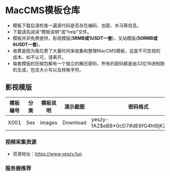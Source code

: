 # MacCMS模板仓库
- 模板下载后请检查一遍源代码是否存在编码、加密、木马等信息。
- 下载请先阅读“模板说明”或“help”文件。
- 模板并非免费提供，影视模版(**5RMB或1USDT一套**)，叉站模版(**50RMB或8USDT一套**)。
- 收费是因为我花费了大量时间来收集和整理MacCMS模板，这是不可忽视的成本。如不认可，请离开。
- 每套模版的压缩包都有一个独立的解压密码，所有的密码都是由32位16进制随机生成，包含大小写以及特殊字符。

## 影视模版
|模板编号|分类|模板说明|演示截图|密码格式|
|-|-|-|-|-|
|X001|Sex|images|Download|yeszy-fA2$eB8*0cD7#dE6fG4hI9jK2lM1nO3|

### 视频采集资源
- 资源地址：https://www.yeszy.fun

### 服务器推荐
